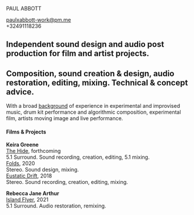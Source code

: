 PAUL ABBOTT

paulxabbott-work@pm.me    
+32491118236  

## Independent sound design and audio post production for film and artist projects.

## Composition, sound creation & design, audio restoration, editing, mixing. Technical & concept advice.

With a broad [background](http://www.paulabbott.net) of experience in experimental and improvised music, drum kit performance and algorithmic composition, experimental film, artists moving image and live performance.

#### Films & Projects

__Keira Greene__   
[The Hide](#), forthcoming  
5.1 Surround. Sound recording, creation, editing, 5.1 mixing.  
[Folds](https://lux.org.uk/work/folds), 2020  
Stereo. Sound design, mixing.  
[Eustatic Drift](https://lux.org.uk/work/eustatic-drift), 2018  
Stereo. Sound recording, creation, editing, mixing.  

__Rebecca Jane Arthur__  
[Island Flyer](https://elephy.org/works/island-flyer-a-postcard-from-the-isle-of-wight?profile=rebecca-jane-arthur), 2021  
5.1 Surround. Audio restoration, remixing.  
